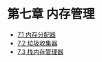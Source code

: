# 第七章 内存管理

- [7.1 内存分配器](https://github.com/Uyouii/bookreading/blob/master/go/Go%E8%AF%AD%E8%A8%80%E8%AE%BE%E8%AE%A1%E4%B8%8E%E5%AE%9E%E7%8E%B0/%E7%AC%AC%E4%B8%83%E7%AB%A0%20%E5%86%85%E5%AD%98%E7%AE%A1%E7%90%86/7.1%20%E5%86%85%E5%AD%98%E5%88%86%E9%85%8D%E5%99%A8.md)
- [7.2 垃圾收集器](https://github.com/Uyouii/bookreading/blob/master/go/Go%E8%AF%AD%E8%A8%80%E8%AE%BE%E8%AE%A1%E4%B8%8E%E5%AE%9E%E7%8E%B0/%E7%AC%AC%E4%B8%83%E7%AB%A0%20%E5%86%85%E5%AD%98%E7%AE%A1%E7%90%86/7.2%20%E5%9E%83%E5%9C%BE%E6%94%B6%E9%9B%86%E5%99%A8.md)
- [7.3 栈内存管理器](https://github.com/Uyouii/bookreading/blob/master/go/Go%E8%AF%AD%E8%A8%80%E8%AE%BE%E8%AE%A1%E4%B8%8E%E5%AE%9E%E7%8E%B0/%E7%AC%AC%E4%B8%83%E7%AB%A0%20%E5%86%85%E5%AD%98%E7%AE%A1%E7%90%86/7.3%20%E6%A0%88%E5%86%85%E5%AD%98%E7%AE%A1%E7%90%86%E5%99%A8.md)
